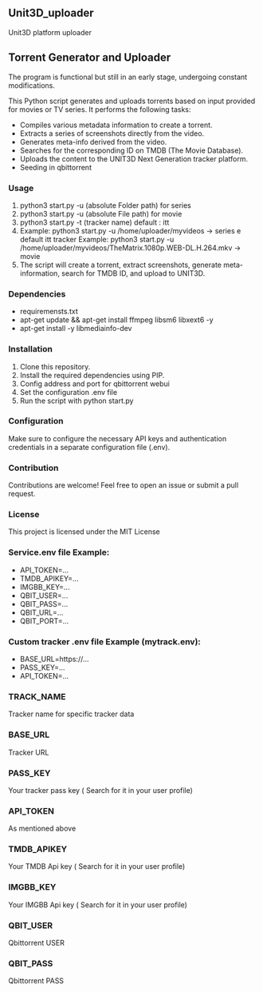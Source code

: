 ## Unit3D_uploader
Unit3D platform uploader

## Torrent Generator and Uploader

The program is functional but still in an early stage, undergoing constant modifications.

This Python script generates and uploads torrents based on input provided for movies or TV series. It performs the following tasks:

- Compiles various metadata information to create a torrent.
- Extracts a series of screenshots directly from the video.
- Generates meta-info derived from the video.
- Searches for the corresponding ID on TMDB (The Movie Database).
- Uploads the content to the UNIT3D Next Generation tracker platform.
- Seeding in qbittorrent

### Usage

1. python3 start.py -u (absolute Folder path) for series
2. python3 start.py -u (absolute File path) for movie
3. python3 start.py -t (tracker name) default : itt
4. Example: python3 start.py -u /home/uploader/myvideos  -> series e default itt tracker
   Example: python3 start.py -u /home/uploader/myvideos/TheMatrix.1080p.WEB-DL.H.264.mkv -> movie
5. The script will create a torrent, extract screenshots, generate meta-information, search for TMDB ID, and upload to UNIT3D.

### Dependencies

- requiremensts.txt
- apt-get update && apt-get install ffmpeg libsm6 libxext6  -y
- apt-get install -y libmediainfo-dev

### Installation

1. Clone this repository.
2. Install the required dependencies using PIP.
3. Config address and port for qbittorrent webui
4. Set the configuration .env file
5. Run the script with python start.py

### Configuration

Make sure to configure the necessary API keys and authentication credentials in a separate configuration file (.env).

### Contribution

Contributions are welcome! Feel free to open an issue or submit a pull request.

### License

This project is licensed under the MIT License

### Service.env file Example:
- API_TOKEN=...
- TMDB_APIKEY=...
- IMGBB_KEY=...
- QBIT_USER=...
- QBIT_PASS=...
- QBIT_URL=...
- QBIT_PORT=...

### Custom tracker .env file Example (mytrack.env):
- BASE_URL=https://...
- PASS_KEY=...
- API_TOKEN=...

### TRACK_NAME
Tracker name for specific tracker data

### BASE_URL
Tracker URL

### PASS_KEY
Your tracker pass key ( Search for it in your user profile)

### API_TOKEN
As mentioned above

### TMDB_APIKEY
Your TMDB Api key ( Search for it in your user profile)

### IMGBB_KEY
Your IMGBB Api key ( Search for it in your user profile)

### QBIT_USER
Qbittorrent USER

### QBIT_PASS
Qbittorrent PASS